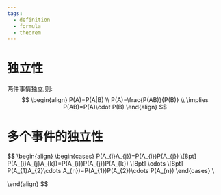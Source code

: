 ```yaml
---
tags:
  - definition
  - formula
  - theorem
---
```

# 独立性
两件事情独立,则:
$$
\begin{align}
P(A)=P(A|B) \\
P(A)=\frac{P(AB)}{P(B)} \\
\implies P(AB)=P(A)\cdot P(B)
\end{align}
$$

# 多个事件的独立性
$$
\begin{align}
\begin{cases}
P(A_{i}A_{j})=P(A_{i})P(A_{j}) \\[8pt]
P(A_{i}A_{j}A_{k})=P(A_{i})P(A_{j})P(A_{k}) \\[8pt]
\cdots \\[8pt]
P(A_{1}A_{2}\cdots A_{n})=P(A_{1})P(A_{2})\cdots P(A_{n})
\end{cases} \\

\end{align}
$$